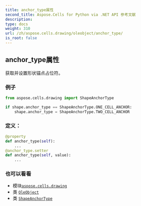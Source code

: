 ```yaml
---
title: anchor_type属性
second_title: Aspose.Cells for Python via .NET API 参考文献
description:
type: docs
weight: 310
url: /zh/aspose.cells.drawing/oleobject/anchor_type/
is_root: false
---
```

## anchor_type属性

获取并设置形状锚点占位符。

### 例子

```python
from aspose.cells.drawing import ShapeAnchorType

if shape.anchor_type == ShapeAnchorType.ONE_CELL_ANCHOR:
    shape.anchor_type = ShapeAnchorType.TWO_CELL_ANCHOR

```
### 定义：
```python
@property
def anchor_type(self):
    ...
@anchor_type.setter
def anchor_type(self, value):
    ...
```

### 也可以看看
* 模块[`aspose.cells.drawing`](../../)
* 类 [`OleObject`](/cells/python-net/zh/aspose.cells.drawing/oleobject)
* 类 [`ShapeAnchorType`](/cells/python-net/zh/aspose.cells.drawing/shapeanchortype)
